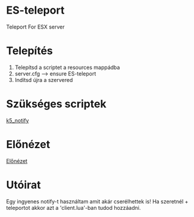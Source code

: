 # ES-teleport
Teleport For ESX server



# Telepítés
1. Telepítsd a scriptet a resources mappádba
2. server.cfg --> ensure ES-teleport
3. Indítsd újra a szervered

# Szükséges scriptek
[k5_notify](https://github.com/kac5a/k5_notify/)

# Előnézet
[Előnézet](https://youtu.be/4SZnxfAKlwM)

# Utóirat
Egy ingyenes notify-t használtam amit akár cserélhettek is! Ha szeretnél + teleportot akkor azt a 'client.lua'-ban tudod hozzáadni.
